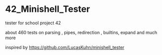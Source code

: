 # 42_Minishell_Tester
tester for school project 42

about 460 tests on parsing , pipes, redirection , builtins, expand and much more

inspired by https://github.com/LucasKuhn/minishell_tester
